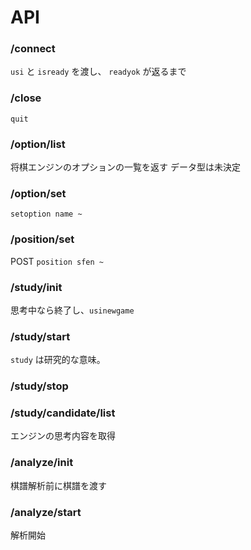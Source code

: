 # API

### /connect

  `usi` と `isready` を渡し、 `readyok` が返るまで

### /close

  `quit`

### /option/list

  将棋エンジンのオプションの一覧を返す
  データ型は未決定

### /option/set

  `setoption name ~`

### /position/set

  POST
  `position sfen ~`

### /study/init

  思考中なら終了し、`usinewgame`

### /study/start

  `study` は研究的な意味。

### /study/stop

### /study/candidate/list

  エンジンの思考内容を取得

### /analyze/init

  棋譜解析前に棋譜を渡す

### /analyze/start

  解析開始
